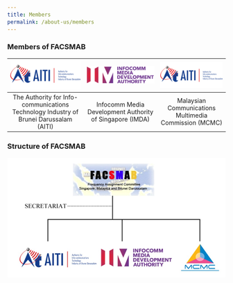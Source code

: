 ```yaml
---
title: Members
permalink: /about-us/members
---
```

### **Members of FACSMAB**

|![](/assets/images/AITI_logo.png)|![](/assets/images/IMDA_logo.png)|![](/assets/images/AITI_logo.png)|
|:-------------:|:-------------:|:-------------:|
| The Authority for Info-communications Technology Industry of Brunei Darussalam (AITI)| Infocomm Media Development Authority of Singapore (IMDA) | Malaysian Communications Multimedia Commission (MCMC) |


### **Structure of FACSMAB**
![structure](/assets/images/Structure.jpg)
